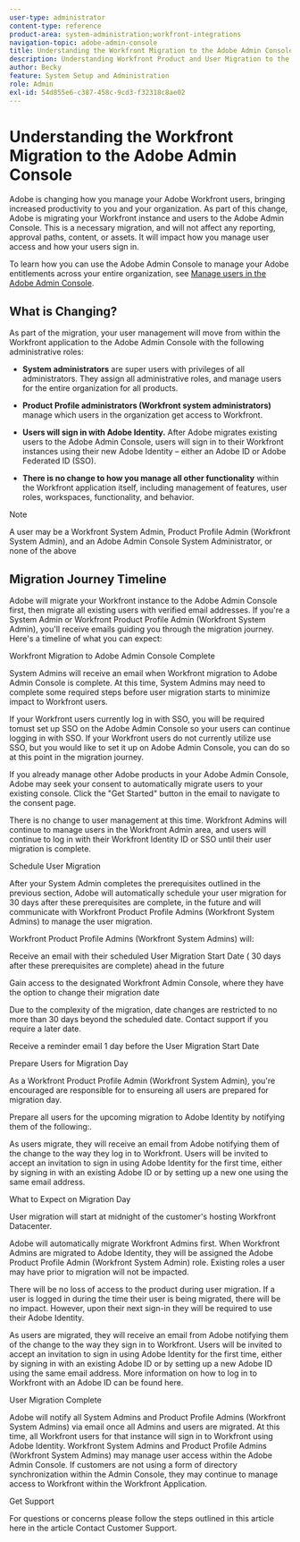 ```yaml
---
user-type: administrator
content-type: reference
product-area: system-administration;workfront-integrations
navigation-topic: adobe-admin-console
title: Understanding the Workfront Migration to the Adobe Admin Console
description: Understanding Workfront Product and User Migration to the Adobe Admin Console
author: Becky
feature: System Setup and Administration
role: Admin
exl-id: 54d855e6-c387-458c-9cd3-f32318c8ae02
---
```

# Understanding the Workfront Migration to the Adobe Admin Console  

Adobe is changing how you manage your Adobe Workfront users, bringing increased productivity to you and your organization. As part of this change, Adobe is migrating your Workfront instance and users to the Adobe Admin Console. This is a necessary migration, and will not affect any reporting, approval paths, content, or assets. It will impact how you manage user access and how your users sign in.  

 

To learn how you can use the Adobe Admin Console to manage your Adobe entitlements across your entire organization, see [Manage users in the Adobe Admin Console](/help/quicksilver/administration-and-setup/add-users/create-and-manage-users/admin-console.md).  

## What is Changing? 

As part of the migration, your user management will move from within the Workfront application to the Adobe Admin Console with the following administrative roles:  

* **System administrators** are super users with privileges of all administrators. They assign all administrative roles, and manage users for the entire organization for all products.  

* **Product Profile administrators (Workfront system administrators)** manage which users in the organization get access to Workfront.  

* **Users will sign in with Adobe Identity.** After Adobe migrates existing users to the Adobe Admin Console, users will sign in to their Workfront instances using their new Adobe Identity – either an Adobe ID or Adobe Federated ID (SSO). 

* **There is no change to how you manage all other functionality** within the Workfront application itself, including management of features, user roles, workspaces, functionality, and behavior. 

>[!NOTE]
>
> A user may be a Workfront System Admin, Product Profile Admin (Workfront System Admin), and an Adobe Admin Console System Administrator, or none of the above 

## Migration Journey Timeline 

Adobe will migrate your Workfront instance to the Adobe Admin Console first, then migrate all existing users with verified email addresses. If you're a System Admin or Workfront Product Profile Admin (Workfront System Admin), you'll receive emails guiding you through the migration journey. Here's a timeline of what you can expect:  

 

Workfront Migration to Adobe Admin Console Complete 

 

System Admins will receive an email when Workfront migration to Adobe Admin Console is complete. At this time, System Admins may need to complete some required steps before user migration starts to minimize impact to Workfront users.  

If your Workfront users currently log in with SSO, you will be required tomust set up SSO on the Adobe Admin Console so your users can continue logging in with SSO. If your Workfront users do not currently utilize use SSO, but you would like to set it up on Adobe Admin Console, you can do so at this point in the migration journey. 

If you already manage other Adobe products in your Adobe Admin Console, Adobe may seek your consent to automatically migrate users to your existing console. Click the "Get Started" button in the email to navigate to the consent page. 

 

There is no change to user management at this time. Workfront Admins will continue to manage users in the Workfront Admin area, and users will continue to log in with their Workfront Identity ID or SSO until their user migration is complete. 

 

 

Schedule User Migration 

 

After your System Admin completes the prerequisites outlined in the previous section, Adobe will automatically schedule your user migration for 30 days after these prerequisites are complete, in the future and will communicate with Workfront Product Profile Admins (Workfront System Admins) to manage the user migration.  

 

Workfront Product Profile Admins (Workfront System Admins) will:  

Receive an email with their scheduled User Migration Start Date ( 30 days after these prerequisites are complete) ahead in the future 

Gain access to the designated Workfront Admin Console, where they have the option to change their migration date 

Due to the complexity of the migration, date changes are restricted to no more than 30 days beyond the scheduled date. Contact support if you require a later date.  

Receive a reminder email 1 day before the User Migration Start Date 

 

Prepare Users for Migration Day   

 

As a Workfront Product Profile Admin (Workfront System Admin), you're encouraged are responsible for to ensureing all users are prepared for migration day.  

Prepare all users for the upcoming migration to Adobe Identity by notifying them of the following:.  

As users migrate, they will receive an email from Adobe notifying them of the change to the way they log in to Workfront. Users will be invited to accept an invitation to sign in using Adobe Identity for the first time, either by signing in with an existing Adobe ID or by setting up a new one using the same email address. 

 

What to Expect on Migration Day 

 

User migration will start at midnight of the customer's hosting Workfront Datacenter.  

 

Adobe will automatically migrate Workfront Admins first. When Workfront Admins are migrated to Adobe Identity, they will be assigned the Adobe Product Profile Admin (Workfront System Admin) role. Existing roles a user may have prior to migration will not be impacted.  

 

There will be no loss of access to the product during user migration. If a user is logged in during the time their user is being migrated, there will be no impact. However, upon their next sign-in they will be required to use their Adobe Identity.  

 

As users are migrated, they will receive an email from Adobe notifying them of the change to the way they sign in to Workfront. Users will be invited to accept an invitation to sign in using Adobe Identity for the first time, either by signing in with an existing Adobe ID or by setting up a new Adobe ID using the same email address. More information on how to log in to Workfront with an Adobe ID can be found here. 

 

 

User Migration Complete 

 

Adobe will notify all System Admins and Product Profile Admins (Workfront System Admins) via email once all Admins and users are migrated. At this time, all Workfront users for that instance will sign in to Workfront using Adobe Identity. Workfront System Admins and Product Profile Admins (Workfront System Admins) may manage user access within the Adobe Admin Console. If customers are not using a form of directory synchronization within the Admin Console, they may continue to manage access to Workfront within the Workfront Application.  

 

 

Get Support 

 

For questions or concerns please follow the steps outlined in this article here in the article Contact Customer Support. 

 

 